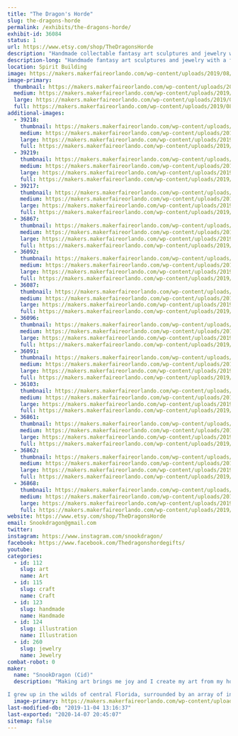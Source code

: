 ```yaml
---
title: "The Dragon's Horde"
slug: the-dragons-horde
permalink: /exhibits/the-dragons-horde/
exhibit-id: 36084
status: 1
url: https://www.etsy.com/shop/TheDragonsHorde
description: "Handmade collectable fantasy art sculptures and jewelry with a focus on dragons. Light up dragons, glow in the dark dragons, and color changing dragons are some of my specialties. I also make various other odd animal figures."
description-long: "Handmade fantasy art sculptures and jewelry with a focus on dragons. Light up dragons, glow in the dark dragons, and color changing dragons are some of my specialties. I also make various other odd animal figures like glow in the dark Blobfish, armored battle corgis, grumpy chickens, and mystical Kitsune foxes. These figurines are 100% handmade from start to finish. I will also have some of my larger sculptures on display, including my sculpture of Figment!"
location: Spirit Building
image: https://makers.makerfaireorlando.com/wp-content/uploads/2019/08/DSCN4757-1024x877.jpg
image-primary:
  thumbnail: https://makers.makerfaireorlando.com/wp-content/uploads/2019/08/DSCN4757-150x150.jpg
  medium: https://makers.makerfaireorlando.com/wp-content/uploads/2019/08/DSCN4757-300x257.jpg
  large: https://makers.makerfaireorlando.com/wp-content/uploads/2019/08/DSCN4757-1024x877.jpg
  full: https://makers.makerfaireorlando.com/wp-content/uploads/2019/08/DSCN4757.jpg
additional-images:
  - 39218:
    thumbnail: https://makers.makerfaireorlando.com/wp-content/uploads/2019/10/IMG_20191006_184206890-150x150.jpg
    medium: https://makers.makerfaireorlando.com/wp-content/uploads/2019/10/IMG_20191006_184206890-150x300.jpg
    large: https://makers.makerfaireorlando.com/wp-content/uploads/2019/10/IMG_20191006_184206890.jpg
    full: https://makers.makerfaireorlando.com/wp-content/uploads/2019/10/IMG_20191006_184206890.jpg
  - 39219:
    thumbnail: https://makers.makerfaireorlando.com/wp-content/uploads/2019/10/IMG_20191006_183356575-150x150.jpg
    medium: https://makers.makerfaireorlando.com/wp-content/uploads/2019/10/IMG_20191006_183356575-300x150.jpg
    large: https://makers.makerfaireorlando.com/wp-content/uploads/2019/10/IMG_20191006_183356575-1024x512.jpg
    full: https://makers.makerfaireorlando.com/wp-content/uploads/2019/10/IMG_20191006_183356575.jpg
  - 39217:
    thumbnail: https://makers.makerfaireorlando.com/wp-content/uploads/2019/10/IMG_20191006_190022290-150x150.jpg
    medium: https://makers.makerfaireorlando.com/wp-content/uploads/2019/10/IMG_20191006_190022290-150x300.jpg
    large: https://makers.makerfaireorlando.com/wp-content/uploads/2019/10/IMG_20191006_190022290.jpg
    full: https://makers.makerfaireorlando.com/wp-content/uploads/2019/10/IMG_20191006_190022290.jpg
  - 36867:
    thumbnail: https://makers.makerfaireorlando.com/wp-content/uploads/2019/08/figgy-150x150.jpg
    medium: https://makers.makerfaireorlando.com/wp-content/uploads/2019/08/figgy-193x300.jpg
    large: https://makers.makerfaireorlando.com/wp-content/uploads/2019/08/figgy.jpg
    full: https://makers.makerfaireorlando.com/wp-content/uploads/2019/08/figgy.jpg
  - 36092:
    thumbnail: https://makers.makerfaireorlando.com/wp-content/uploads/2019/08/DSCN0781-150x150.jpg
    medium: https://makers.makerfaireorlando.com/wp-content/uploads/2019/08/DSCN0781-217x300.jpg
    large: https://makers.makerfaireorlando.com/wp-content/uploads/2019/08/DSCN0781-741x1024.jpg
    full: https://makers.makerfaireorlando.com/wp-content/uploads/2019/08/DSCN0781.jpg
  - 36087:
    thumbnail: https://makers.makerfaireorlando.com/wp-content/uploads/2019/08/DSCN4206-150x150.jpg
    medium: https://makers.makerfaireorlando.com/wp-content/uploads/2019/08/DSCN4206-300x292.jpg
    large: https://makers.makerfaireorlando.com/wp-content/uploads/2019/08/DSCN4206-1024x997.jpg
    full: https://makers.makerfaireorlando.com/wp-content/uploads/2019/08/DSCN4206.jpg
  - 36096:
    thumbnail: https://makers.makerfaireorlando.com/wp-content/uploads/2019/08/moonstonedragon-150x150.jpg
    medium: https://makers.makerfaireorlando.com/wp-content/uploads/2019/08/moonstonedragon-300x300.jpg
    large: https://makers.makerfaireorlando.com/wp-content/uploads/2019/08/moonstonedragon-1024x1024.jpg
    full: https://makers.makerfaireorlando.com/wp-content/uploads/2019/08/moonstonedragon.jpg
  - 36091:
    thumbnail: https://makers.makerfaireorlando.com/wp-content/uploads/2019/08/DSCN2163-150x150.jpg
    medium: https://makers.makerfaireorlando.com/wp-content/uploads/2019/08/DSCN2163-300x228.jpg
    large: https://makers.makerfaireorlando.com/wp-content/uploads/2019/08/DSCN2163-1024x777.jpg
    full: https://makers.makerfaireorlando.com/wp-content/uploads/2019/08/DSCN2163.jpg
  - 36103:
    thumbnail: https://makers.makerfaireorlando.com/wp-content/uploads/2019/08/DSCN1339-150x150.jpg
    medium: https://makers.makerfaireorlando.com/wp-content/uploads/2019/08/DSCN1339-300x297.jpg
    large: https://makers.makerfaireorlando.com/wp-content/uploads/2019/08/DSCN1339-1024x1014.jpg
    full: https://makers.makerfaireorlando.com/wp-content/uploads/2019/08/DSCN1339.jpg
  - 36861:
    thumbnail: https://makers.makerfaireorlando.com/wp-content/uploads/2019/08/DSCN3748-150x150.jpg
    medium: https://makers.makerfaireorlando.com/wp-content/uploads/2019/08/DSCN3748-300x298.jpg
    large: https://makers.makerfaireorlando.com/wp-content/uploads/2019/08/DSCN3748-1024x1019.jpg
    full: https://makers.makerfaireorlando.com/wp-content/uploads/2019/08/DSCN3748.jpg
  - 36862:
    thumbnail: https://makers.makerfaireorlando.com/wp-content/uploads/2019/08/spacechicken-150x150.jpg
    medium: https://makers.makerfaireorlando.com/wp-content/uploads/2019/08/spacechicken-300x300.jpg
    large: https://makers.makerfaireorlando.com/wp-content/uploads/2019/08/spacechicken.jpg
    full: https://makers.makerfaireorlando.com/wp-content/uploads/2019/08/spacechicken.jpg
  - 36868:
    thumbnail: https://makers.makerfaireorlando.com/wp-content/uploads/2019/08/DSCN1448-150x150.jpg
    medium: https://makers.makerfaireorlando.com/wp-content/uploads/2019/08/DSCN1448-300x211.jpg
    large: https://makers.makerfaireorlando.com/wp-content/uploads/2019/08/DSCN1448-1024x721.jpg
    full: https://makers.makerfaireorlando.com/wp-content/uploads/2019/08/DSCN1448.jpg
website: https://www.etsy.com/shop/TheDragonsHorde
email: Snookdragon@gmail.com
twitter: 
instagram: https://www.instagram.com/snookdragon/
facebook: https://www.facebook.com/Thedragonshordegifts/
youtube: 
categories:
  - id: 112
    slug: art
    name: Art
  - id: 115
    slug: craft
    name: Craft
  - id: 123
    slug: handmade
    name: Handmade
  - id: 124
    slug: illustration
    name: Illustration
  - id: 260
    slug: jewelry
    name: Jewelry
combat-robot: 0
maker:
  name: "SnookDragon (Cid)"
  description: "Making art brings me joy and I create my art from my home where I also raise my two children. Everything I make is done by hand. I start by designing on paper, then sculpt in clay, mold with silicone, and cast copies in durable resin that then are hand finished by me.

I grew up in the wilds of central Florida, surrounded by an array of interesting reptiles that piqued my interest in the fantastic reptilian creatures known as dragons. For as long as I can remember I have had a love for dragons and fantasy creatures and that has always been depicted in my art. Art has always been my focus and I excelled in my studies in school winning several awards in art shows and through college where I studied fine art. Since 2013 I have been selling my handmade figurines on Etsy."
  image-primary: https://makers.makerfaireorlando.com/wp-content/uploads/2019/08/dragonprofile.jpg
last-modified-db: "2019-11-04 13:16:37"
last-exported: "2020-14-07 20:45:07"
sitemap: false
---
```


